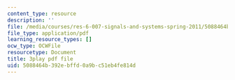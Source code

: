 ```yaml
---
content_type: resource
description: ''
file: /media/courses/res-6-007-signals-and-systems-spring-2011/5088464b392ebffd0a9bc51eb4fe814d_6xaaeop7gJ8.pdf
file_type: application/pdf
learning_resource_types: []
ocw_type: OCWFile
resourcetype: Document
title: 3play pdf file
uid: 5088464b-392e-bffd-0a9b-c51eb4fe814d
---
```

